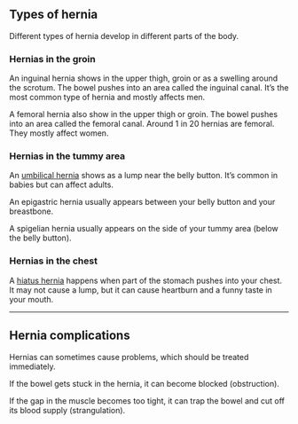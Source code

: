 ## Types of hernia

Different types of hernia develop in different parts of the body.

### Hernias in the groin

An inguinal hernia shows in the upper thigh, groin or as a swelling around the
scrotum. The bowel pushes into an area called the inguinal canal. It’s the most
common type of hernia and mostly affects men.

A femoral hernia also show in the upper thigh or groin. The bowel pushes into
an area called the femoral canal. Around 1 in 20 hernias are femoral. They
mostly affect women.

### Hernias in the tummy area

An [umbilical hernia](http://www.nhs.uk/Conditions/UmbilicalHernia/Pages/Whatisitpage.aspx)
shows as a lump near the belly button. It’s common in babies but can
affect adults.

An epigastric hernia usually appears between your belly button and your
breastbone.

A spigelian hernia usually appears on the side of your tummy area (below the
belly button).

### Hernias in the chest

A [hiatus hernia](http://www.nhs.uk/Conditions/Hernia-hiatus/Pages/Introduction.aspx)
happens when part of the stomach pushes into your chest. It may not cause a
lump, but it can cause heartburn and a funny taste in your mouth.

- - -

## Hernia complications

Hernias can sometimes cause problems, which should be treated immediately.

If the bowel gets stuck in the hernia, it can become blocked (obstruction).

If the gap in the muscle becomes too tight, it can trap the bowel and cut off
its blood supply (strangulation).
